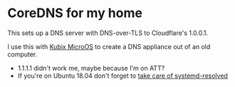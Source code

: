# CoreDNS for my home

This sets up a DNS server with DNS-over-TLS to Cloudflare's 1.0.0.1.

I use this with [Kubix MicroOS](https://en.opensuse.org/Kubic:MicroOS) to create a DNS appliance out of an old computer.

- 1.1.1.1 didn't work me, maybe because I'm on ATT?
- If you're on Ubuntu 18.04 don't forget to [take care of systemd-resolved](https://askubuntu.com/questions/907246/how-to-disable-systemd-resolved-in-ubuntu)
